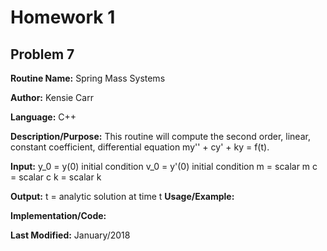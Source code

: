 # Homework 1
## Problem 7
**Routine Name:**           Spring Mass Systems

**Author:** Kensie Carr

**Language:** C++

**Description/Purpose:**
This routine will compute the second order, linear, constant coefficient, differential equation my'' + cy' + ky = f(t).  

**Input:** 
y_0 = y(0) initial condition
v_0 = y'(0) initial condition
m = scalar m
c = scalar c
k = scalar k

**Output:** 
t = analytic solution at time t
**Usage/Example:**

**Implementation/Code:** 

**Last Modified:** January/2018